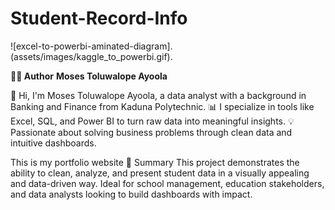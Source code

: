 # Student-Record-Info

![excel-to-powerbi-aminated-diagram].(assets/images/kaggle_to_powerbi.gif).


**👨‍💻 Author**
**Moses Toluwalope Ayoola**

👋 Hi, I'm Moses Toluwalope Ayoola, a data analyst with a background in Banking and Finance from Kaduna Polytechnic.
📊 I specialize in tools like Excel, SQL, and Power BI to turn raw data into meaningful insights.
💡 Passionate about solving business problems through clean data and intuitive dashboards.

This is my portfolio website
📝 Summary
This project demonstrates the ability to clean, analyze, and present student data in a visually appealing and data-driven way. Ideal for school management, education stakeholders, and data analysts looking to build dashboards with impact.
